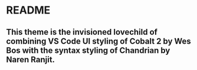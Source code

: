 # README
## This theme is the invisioned lovechild of combining VS Code UI styling of Cobalt 2 by Wes Bos with the syntax styling of Chandrian by Naren Ranjit. 
